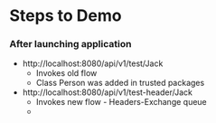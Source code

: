 # Steps to Demo

### After launching application

* http://localhost:8080/api/v1/test/Jack
    * Invokes old flow
    * Class Person was added in trusted packages
* http://localhost:8080/api/v1/test-header/Jack
    * Invokes new flow - Headers-Exchange queue
    * 
